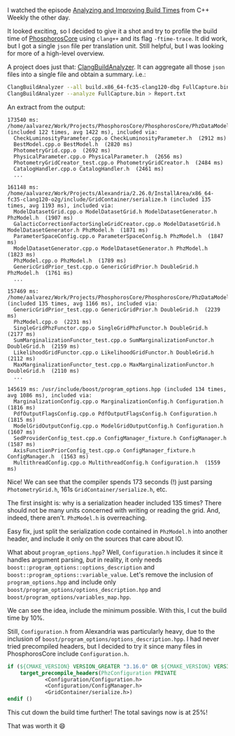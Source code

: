 I watched the episode [Analyzing and Improving Build Times](https://youtu.be/Iybb9wnpF00)
from C++ Weekly the other day.

It looked exciting, so I decided to give it a shot and try to
profile the build time of [PhosphorosCore](https://github.com/astrorama/PhosphorosCore)
using `clang++` and its flag `-ftime-trace`. It did work, but I got a single
`json` file per translation unit. Still helpful, but I was looking for more of
a high-level overview.

A project does just that: [ClangBuildAnalyzer](https://github.com/aras-p/ClangBuildAnalyzer).
It can aggregate all those `json` files into a single file and obtain a summary.
i.e.:

```bash
ClangBuildAnalyzer --all build.x86_64-fc35-clang120-dbg FullCapture.bin
ClangBuildAnalyzer --analyze FullCapture.bin > Report.txt
```

An extract from the output:

```
173540 ms: /home/aalvarez/Work/Projects/PhosphorosCore/PhosphorosCore/PhzDataModel/PhzDataModel/PhotometryGrid.h (included 122 times, avg 1422 ms), included via:
  CheckLuminosityParameter.cpp.o CheckLuminosityParameter.h  (2912 ms)
  BestModel.cpp.o BestModel.h  (2820 ms)
  PhotometryGrid.cpp.o  (2692 ms)
  PhysicalParameter.cpp.o PhysicalParameter.h  (2656 ms)
  PhotometryGridCreator_test.cpp.o PhotometryGridCreator.h  (2484 ms)
  CatalogHandler.cpp.o CatalogHandler.h  (2461 ms)
  ...

161148 ms: /home/aalvarez/Work/Projects/Alexandria/2.26.0/InstallArea/x86_64-fc35-clang120-o2g/include/GridContainer/serialize.h (included 135 times, avg 1193 ms), included via:
  ModelDatasetGrid.cpp.o ModelDatasetGrid.h ModelDatasetGenerator.h PhzModel.h  (1907 ms)
  GalacticCorrectionFactorSingleGridCreator.cpp.o ModelDatasetGrid.h ModelDatasetGenerator.h PhzModel.h  (1871 ms)
  ParameterSpaceConfig.cpp.o ParameterSpaceConfig.h PhzModel.h  (1847 ms)
  ModelDatasetGenerator.cpp.o ModelDatasetGenerator.h PhzModel.h  (1823 ms)
  PhzModel.cpp.o PhzModel.h  (1789 ms)
  GenericGridPrior_test.cpp.o GenericGridPrior.h DoubleGrid.h PhzModel.h  (1761 ms)
  ...

157469 ms: /home/aalvarez/Work/Projects/PhosphorosCore/PhosphorosCore/PhzDataModel/PhzDataModel/PhzModel.h (included 135 times, avg 1166 ms), included via:
  GenericGridPrior_test.cpp.o GenericGridPrior.h DoubleGrid.h  (2239 ms)
  PhzModel.cpp.o  (2231 ms)
  SingleGridPhzFunctor.cpp.o SingleGridPhzFunctor.h DoubleGrid.h  (2177 ms)
  SumMarginalizationFunctor_test.cpp.o SumMarginalizationFunctor.h DoubleGrid.h  (2159 ms)
  LikelihoodGridFunctor.cpp.o LikelihoodGridFunctor.h DoubleGrid.h  (2112 ms)
  MaxMarginalizationFunctor_test.cpp.o MaxMarginalizationFunctor.h DoubleGrid.h  (2110 ms)
  ...

145619 ms: /usr/include/boost/program_options.hpp (included 134 times, avg 1086 ms), included via:
  MarginalizationConfig.cpp.o MarginalizationConfig.h Configuration.h  (1816 ms)
  PdfOutputFlagsConfig.cpp.o PdfOutputFlagsConfig.h Configuration.h  (1815 ms)
  ModelGridOutputConfig.cpp.o ModelGridOutputConfig.h Configuration.h  (1607 ms)
  SedProviderConfig_test.cpp.o ConfigManager_fixture.h ConfigManager.h  (1587 ms)
  AxisFunctionPriorConfig_test.cpp.o ConfigManager_fixture.h ConfigManager.h  (1563 ms)
  MultithreadConfig.cpp.o MultithreadConfig.h Configuration.h  (1559 ms)
```

Nice! We can see that the compiler spends 173 seconds (!) just parsing
`PhotometryGrid.h`, 161s `GridContainer/serialize.h`, etc.

The first insight is: why is a serialization header included 135 times?
There should not be many units concerned with writing or reading
the grid. And, indeed, there aren't. `PhzModel.h` is overreaching.

Easy fix, just split the serialization code contained in `PhzModel.h` into
another header, and include it only on the sources that care about IO.

What about `program_options.hpp`? Well, `Configuration.h` includes it
since it handles argument parsing, *but* in reality, it only needs
`boost::program_options::options_description` and `boost::program_options::variable_value`.
Let's remove the inclusion of `program_options.hpp` and include only
`boost/program_options/options_description.hpp` and `boost/program_options/variables_map.hpp`.

We can see the idea, include the minimum possible. With this, I cut the
build time by 10%.

Still, `Configuration.h` from Alexandria was particularly heavy, due to the
inclusion of `boost/program_options/options_description.hpp`. I had never tried
precompiled headers, but I decided to try it since many files in PhosphorosCore
include `Configuration.h`.

```cmake
if (${CMAKE_VERSION} VERSION_GREATER "3.16.0" OR ${CMAKE_VERSION} VERSION_EQUAL "3.16.0")
    target_precompile_headers(PhzConfiguration PRIVATE
            <Configuration/Configuration.h>
            <Configuration/ConfigManager.h>
            <GridContainer/serialize.h>)
endif ()
```

This cut down the build time further! The total savings now is at 25%!

That was worth it 😄
